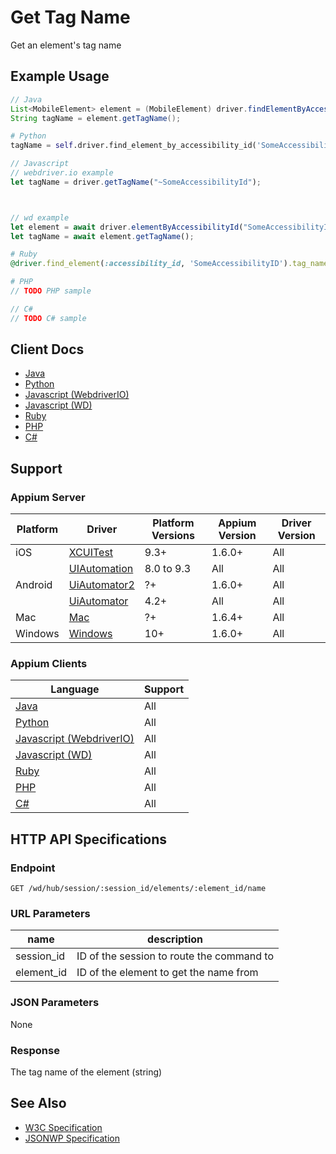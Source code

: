 # Get Tag Name

Get an element's tag name
## Example Usage

```java
// Java
List<MobileElement> element = (MobileElement) driver.findElementByAccessibilityId("SomeAccessibilityID");
String tagName = element.getTagName();

```

```python
# Python
tagName = self.driver.find_element_by_accessibility_id('SomeAccessibilityID').tag_name

```

```javascript
// Javascript
// webdriver.io example
let tagName = driver.getTagName("~SomeAccessibilityId");



// wd example
let element = await driver.elementByAccessibilityId("SomeAccessibilityID");
let tagName = await element.getTagName();

```

```ruby
# Ruby
@driver.find_element(:accessibility_id, 'SomeAccessibilityID').tag_name

```

```php
# PHP
// TODO PHP sample

```

```csharp
// C#
// TODO C# sample

```



## Client Docs

 * [Java](https://seleniumhq.github.io/selenium/docs/api/java/org/openqa/selenium/WebElement.html#getTagName--) 
 * [Python](http://selenium-python.readthedocs.io/api.html#selenium.webdriver.remote.webelement.WebElement.tag_name) 
 * [Javascript (WebdriverIO)](http://webdriver.io/api/property/getTagName.html) 
 * [Javascript (WD)](https://github.com/admc/wd/blob/master/lib/commands.js#L1336) 
 * [Ruby](http://www.rubydoc.info/gems/selenium-webdriver/Selenium/WebDriver/Element#tag_name-instance_method) 
 * [PHP](https://github.com/appium/php-client/) 
 * [C#](https://github.com/appium/appium-dotnet-driver/) 

## Support

### Appium Server

|Platform|Driver|Platform Versions|Appium Version|Driver Version|
|--------|----------------|------|--------------|--------------|
| iOS | [XCUITest](/docs/en/drivers/ios-xcuitest.md) | 9.3+ | 1.6.0+ | All |
|  | [UIAutomation](/docs/en/drivers/ios-uiautomation.md) | 8.0 to 9.3 | All | All |
| Android | [UiAutomator2](/docs/en/drivers/android-uiautomator2.md) | ?+ | 1.6.0+ | All |
|  | [UiAutomator](/docs/en/drivers/android-uiautomator.md) | 4.2+ | All | All |
| Mac | [Mac](/docs/en/drivers/mac.md) | ?+ | 1.6.4+ | All |
| Windows | [Windows](/docs/en/drivers/windows.md) | 10+ | 1.6.0+ | All |

### Appium Clients 

|Language|Support|
|--------|-------|
|[Java](https://github.com/appium/java-client/releases/latest)| All |
|[Python](https://github.com/appium/python-client/releases/latest)| All |
|[Javascript (WebdriverIO)](http://webdriver.io/index.html)| All |
|[Javascript (WD)](https://github.com/admc/wd/releases/latest)| All |
|[Ruby](https://github.com/appium/ruby_lib/releases/latest)| All |
|[PHP](https://github.com/appium/php-client/releases/latest)| All |
|[C#](https://github.com/appium/appium-dotnet-driver/releases/latest)| All |

## HTTP API Specifications

### Endpoint

`GET /wd/hub/session/:session_id/elements/:element_id/name`

### URL Parameters

|name|description|
|----|-----------|
|session_id|ID of the session to route the command to|
|element_id|ID of the element to get the name from|

### JSON Parameters

None

### Response

The tag name of the element (string)

## See Also

* [W3C Specification](https://www.w3.org/TR/webdriver/#dfn-get-element-tag-name)
* [JSONWP Specification](https://github.com/SeleniumHQ/selenium/wiki/JsonWireProtocol#sessionsessionidelementidname)
